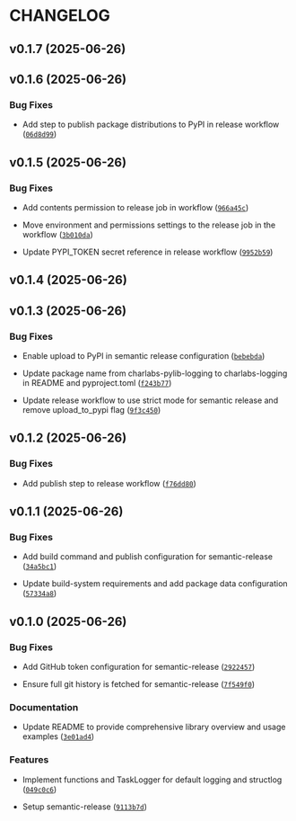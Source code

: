 # CHANGELOG


## v0.1.7 (2025-06-26)


## v0.1.6 (2025-06-26)

### Bug Fixes

- Add step to publish package distributions to PyPI in release workflow
  ([`06d8d99`](https://github.com/charlabsdev/pylib_logging/commit/06d8d9980d70a9ef4bfd6ac7149c2730156922ac))


## v0.1.5 (2025-06-26)

### Bug Fixes

- Add contents permission to release job in workflow
  ([`966a45c`](https://github.com/charlabsdev/pylib_logging/commit/966a45c996688253a68fb323853a6587b9a35aad))

- Move environment and permissions settings to the release job in the workflow
  ([`3b010da`](https://github.com/charlabsdev/pylib_logging/commit/3b010da40ca13eef35617cf5c8c87b00dafda082))

- Update PYPI_TOKEN secret reference in release workflow
  ([`9952b59`](https://github.com/charlabsdev/pylib_logging/commit/9952b595f8c1c3ebdd259f96c34ca9f3f2123d5f))


## v0.1.4 (2025-06-26)


## v0.1.3 (2025-06-26)

### Bug Fixes

- Enable upload to PyPI in semantic release configuration
  ([`bebebda`](https://github.com/charlabsdev/pylib_logging/commit/bebebda48e73333bee22a9e797483acd1acc3a69))

- Update package name from charlabs-pylib-logging to charlabs-logging in README and pyproject.toml
  ([`f243b77`](https://github.com/charlabsdev/pylib_logging/commit/f243b77e0404e7e552c79b473dc048ff252898a5))

- Update release workflow to use strict mode for semantic release and remove upload_to_pypi flag
  ([`9f3c450`](https://github.com/charlabsdev/pylib_logging/commit/9f3c4504a299b29df7a1d3904baf4962bfdaf29a))


## v0.1.2 (2025-06-26)

### Bug Fixes

- Add publish step to release workflow
  ([`f76dd80`](https://github.com/charlabsdev/pylib_logging/commit/f76dd80eb0aea4a005d2ef893433aaf1dae16acd))


## v0.1.1 (2025-06-26)

### Bug Fixes

- Add build command and publish configuration for semantic-release
  ([`34a5bc1`](https://github.com/charlabsdev/pylib_logging/commit/34a5bc1b3bf2bc2dccd15d30b66151c5cd95cb63))

- Update build-system requirements and add package data configuration
  ([`57334a8`](https://github.com/charlabsdev/pylib_logging/commit/57334a8f41f051ec2e604ae5e80179d6f19ffea6))


## v0.1.0 (2025-06-26)

### Bug Fixes

- Add GitHub token configuration for semantic-release
  ([`2922457`](https://github.com/charlabsdev/pylib_logging/commit/292245788caa3e646a68f5ebdaf2ca1765a49a99))

- Ensure full git history is fetched for semantic-release
  ([`7f549f0`](https://github.com/charlabsdev/pylib_logging/commit/7f549f001cecf36c5ddfc8ca44a91df8e1df6752))

### Documentation

- Update README to provide comprehensive library overview and usage examples
  ([`3e01ad4`](https://github.com/charlabsdev/pylib_logging/commit/3e01ad4663da5c89910dba95f67c6846dcbd272f))

### Features

- Implement functions and TaskLogger for default logging and structlog
  ([`049c0c6`](https://github.com/charlabsdev/pylib_logging/commit/049c0c63130bfc64535ef2f26d2193c2df2621d3))

- Setup semantic-release
  ([`9113b7d`](https://github.com/charlabsdev/pylib_logging/commit/9113b7d89a915678c5e403b768ba936e41fe62b2))
